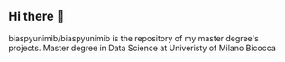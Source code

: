## Hi there 👋


biaspyunimib/biaspyunimib is the repository of my master degree's projects. 
Master degree in Data Science at Univeristy of Milano Bicocca 


